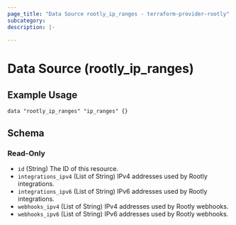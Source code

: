 ```yaml
---
page_title: "Data Source rootly_ip_ranges - terraform-provider-rootly"
subcategory:
description: |-
    
---
```


# Data Source (rootly_ip_ranges)



## Example Usage

```shell
data "rootly_ip_ranges" "ip_ranges" {}
```

<!-- schema generated by tfplugindocs -->
## Schema

### Read-Only

- `id` (String) The ID of this resource.
- `integrations_ipv4` (List of String) IPv4 addresses used by Rootly integrations.
- `integrations_ipv6` (List of String) IPv6 addresses used by Rootly integrations.
- `webhooks_ipv4` (List of String) IPv4 addresses used by Rootly webhooks.
- `webhooks_ipv6` (List of String) IPv6 addresses used by Rootly webhooks.
